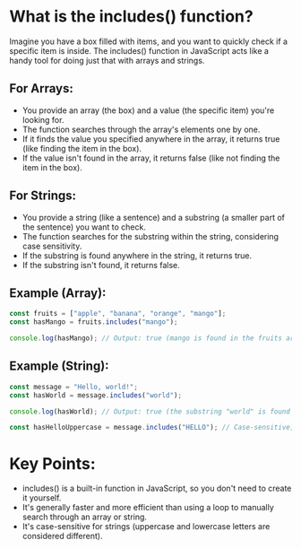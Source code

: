 # What is the includes() function?

Imagine you have a box filled with items, and you want to quickly check if a specific item is inside. The includes() function in JavaScript acts like a handy tool for doing just that with arrays and strings.

## For Arrays:

- You provide an array (the box) and a value (the specific item) you're looking for.
- The function searches through the array's elements one by one.
- If it finds the value you specified anywhere in the array, it returns true (like finding the item in the box).
- If the value isn't found in the array, it returns false (like not finding the item in the box).
## For Strings:

- You provide a string (like a sentence) and a substring (a smaller part of the sentence) you want to check.
- The function searches for the substring within the string, considering case sensitivity.
- If the substring is found anywhere in the string, it returns true.
- If the substring isn't found, it returns false.
## Example (Array):

```JavaScript
const fruits = ["apple", "banana", "orange", "mango"];
const hasMango = fruits.includes("mango");

console.log(hasMango); // Output: true (mango is found in the fruits array)
```
## Example (String):

```JavaScript
const message = "Hello, world!";
const hasWorld = message.includes("world");

console.log(hasWorld); // Output: true (the substring "world" is found in the message)

const hasHelloUppercase = message.includes("HELLO"); // Case-sensitive, so this would be false
```
# Key Points:

- includes() is a built-in function in JavaScript, so you don't need to create it yourself.
- It's generally faster and more efficient than using a loop to manually search through an array or string.
- It's case-sensitive for strings (uppercase and lowercase letters are considered different).